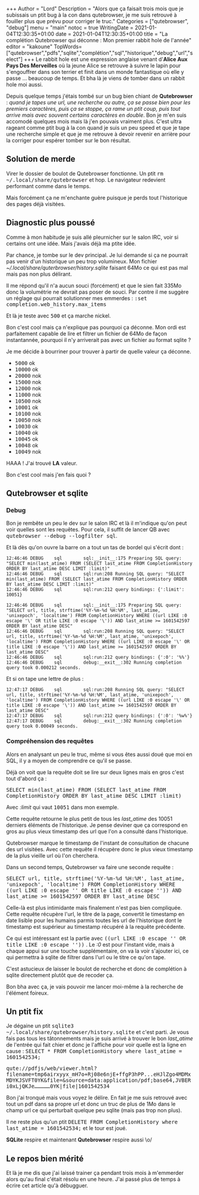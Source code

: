 +++
Author = "Lord"
Description = "Alors que ça faisait trois mois que je subissais un ptit bug à la con dans qutebrowser, je me suis retrouvé à fouiller plus que prévu pour corriger le truc."
Categories = ["qutebrowser", "debug"]
menu = "main"
notoc = true
WritingDate = 2021-01-04T12:30:35+01:00
date = 2021-01-04T12:30:35+01:00
title = "La complétion Qutebrowser qui déconne : Mon premier rabbit hole de l'année"
editor = "kakoune"
TopWords=["qutebrowser","pdfs","sqlite","complétion","sql","historique","debug","url","select"]
+++
Le rabbit hole est une expression anglaise venant d'**Alice Aux Pays Des Merveilles** où la jeune Alice se retrouve à suivre le lapin pour s'engouffrer dans son terrier et finit dans un monde fantastique où elle y passe … beaucoup de temps.
Et bha là je viens de tomber dans un rabbit hole moi aussi.

Depuis quelque temps j'étais tombé sur un bug bien chiant de **Qutebrowser** : *quand je tapes une url, une recherche ou autre, ça se passe bien pour les premiers caractères, puis ça se stoppe, ça rame un ptit coup, puis tout arrive mais avec souvent certains caractères en double*.
Bon je m'en suis accomodé quelques mois mais là j'en pouvais vraiment plus.
C'est ultra rageant comme ptit bug à la con quand je suis un peu speed et que je tape une recherche simple et que je me retrouve à devoir revenir en arrière pour la corriger pour espérer tomber sur le bon résultat.

## Solution de merde

Virer le dossier de boulot de Qutebrowser fonctionne.
Un ptit <kbd>rm ~/.local/share/qutebrowser</kbd> et hop.
Le navigateur redevient performant comme dans le temps.

Mais forcément ça ne m'enchante guère puisque je perds tout l'historique des pages déjà visitées.

## Diagnostic plus poussé

Comme à mon habitude je suis allé pleurnicher sur le salon IRC, voir si certains ont une idée.
Mais j'avais déjà ma ptite idée.

Par chance, je tombe sur le dev principal.
Je lui demande si ça ne pourrait pas venir d'un historique un peu trop volumineux.
Mon fichier *~/.local/share/quterbrowser/history.sqlite* faisant 64Mo ce qui est pas mal mais pas non plus délirant.

Il me répond qu'il n'a aucun souci (forcément) et que le sien fait 335Mo donc la volumétrie ne devrait pas poser de souci.
Par contre il me suggère un réglage qui pourrait solutionner mes emmerdes :
<kbd>:set completion.web_history.max_items</kbd>

Et là je teste avec <kbd>500</kbd> et ça marche nickel.

Bon c'est cool mais ça n'explique pas pourquoi ça déconne.
Mon ordi est parfaitement capable de lire et filtrer un fichier de 64Mo de façon instantannée, pourquoi il n'y arriverait pas avec un fichier au format sqlite ?

Je me décide à bourriner pour trouver à partir de quelle valeur ça déconne.

  - <kbd>5000</kbd> ok
  - <kbd>10000</kbd> ok
  - <kbd>20000</kbd> nok
  - <kbd>15000</kbd> nok
  - <kbd>12000</kbd> nok
  - <kbd>11000</kbd> nok
  - <kbd>10500</kbd> nok
  - <kbd>10001</kbd> ok
  - <kbd>10100</kbd> nok
  - <kbd>10050</kbd> nok
  - <kbd>10030</kbd> ok
  - <kbd>10040</kbd> ok
  - <kbd>10045</kbd> ok
  - <kbd>10048</kbd> ok
  - <kbd>10049</kbd> nok

HAAA !
J'ai trouvé **LA** valeur.

Bon c'est cool mais j'en fais quoi ?

## Qutebrowser et sqlite

### Debug 
Bon je rembête un peu le dev sur le salon IRC et là il m'indique qu'on peut voir quelles sont les requêtes.
Pour cela, il suffit de lancer QB avec <kbd>qutebrowser --debug --logfilter sql</kbd>.

Et là dès qu'on ouvre la barre on a tout un tas de bordel qui s'écrit dont :


```
12:46:46 DEBUG    sql        sql:__init__:175 Preparing SQL query: "SELECT min(last_atime) FROM (SELECT last_atime FROM CompletionHistory ORDER BY last_atime DESC LIMIT :limit)"
12:46:46 DEBUG    sql        sql:run:208 Running SQL query: "SELECT min(last_atime) FROM (SELECT last_atime FROM CompletionHistory ORDER BY last_atime DESC LIMIT :limit)"
12:46:46 DEBUG    sql        sql:run:212 query bindings: {':limit': 10051}

12:46:46 DEBUG    sql        sql:__init__:175 Preparing SQL query: "SELECT url, title, strftime('%Y-%m-%d %H:%M', last_atime, 'unixepoch', 'localtime') FROM CompletionHistory WHERE ((url LIKE :0 escape '\' OR title LIKE :0 escape '\')) AND last_atime >= 1601542597 ORDER BY last_atime DESC"
12:46:46 DEBUG    sql        sql:run:208 Running SQL query: "SELECT url, title, strftime('%Y-%m-%d %H:%M', last_atime, 'unixepoch', 'localtime') FROM CompletionHistory WHERE ((url LIKE :0 escape '\' OR title LIKE :0 escape '\')) AND last_atime >= 1601542597 ORDER BY last_atime DESC"
12:46:46 DEBUG    sql        sql:run:212 query bindings: {':0': '%%'}
12:46:46 DEBUG    sql        debug:__exit__:302 Running completion query took 0.000212 seconds.
```
Et si on tape une lettre de plus :
```
12:47:17 DEBUG    sql        sql:run:208 Running SQL query: "SELECT url, title, strftime('%Y-%m-%d %H:%M', last_atime, 'unixepoch', 'localtime') FROM CompletionHistory WHERE ((url LIKE :0 escape '\' OR title LIKE :0 escape '\')) AND last_atime >= 1601542597 ORDER BY last_atime DESC"
12:47:17 DEBUG    sql        sql:run:212 query bindings: {':0': '%w%'}
12:47:17 DEBUG    sql        debug:__exit__:302 Running completion query took 0.00049 seconds.
```

### Compréhension des requêtes

Alors en analysant un peu le truc, même si vous êtes aussi doué que moi en SQL, il y a moyen de comprendre ce qu'il se passe.

Déjà on voit que la requête doit se lire sur deux lignes mais en gros c'est tout d'abord ça :

<kbd>SELECT min(last_atime) FROM (SELECT last_atime FROM CompletionHistory ORDER BY last_atime DESC LIMIT :limit)</kbd>

Avec *:limit* qui vaut <kbd>10051</kbd> dans mon exemple.

Cette requête retourne le plus petit de tous les *last_atime* des 10051 derniers éléments de l'historique.
Je pense deviner que ça correspond en gros au plus vieux timestamp des url que l'on a consulté dans l'historique.

Qutebrowser marque le timestamp de l'instant de consultation de chacune des url visitées.
Avec cette requête il récupère donc le plus vieux timestamp de la plus vieille url où l'on cherchera.

Dans un second temps, Qutebrowser va faire une seconde requête : 

<kbd>SELECT url, title, strftime('%Y-%m-%d %H:%M', last_atime, 'unixepoch', 'localtime') FROM CompletionHistory WHERE ((url LIKE :0 escape '\' OR title LIKE :0 escape '\')) AND last_atime >= 1601542597 ORDER BY last_atime DESC</kbd>

Celle-là est plus intimidante mais finalement n'est pas bien compliquée.
Cette requête récupère l'url, le titre de la page, convertit le timestamp en date lisible pour les humains parmis toutes les url de l'historique dont le timestamp est supérieur au timestamp récupéré à la requête précédente.

Ce qui est intéressant est la partie avec <kbd>((url LIKE :0 escape '\' OR title LIKE :0 escape '\'))</kbd> .
Le *:0* est pour l'instant vide, mais à chaque appui sur une touche supplémentaire, on va la voir s'ajouter ici, ce qui permettra à sqlite de filtrer dans l'url ou le titre ce qu'on tape.

C'est astucieux de laisser le boulot de recherche et donc de complétion à sqlite directement plutôt que de recoder ça.

Bon bha avec ça, je vais pouvoir me lancer moi-même à la recherche de l'élément foireux.

## Un ptit fix

Je dégaine un ptit <kbd>sqlite3 ~/.local/share/qutebrowser/history.sqlite</kbd> et c'est parti.
Je vous fais pas tous les tâtonnements mais je suis arrivé à trouver le bon *last_atime* de l'entrée qui fait chier et donc je l'affiche pour voir quelle est la ligne en cause :
<kbd>SELECT * FROM CompletionHistory where last_atime = 1601542534;</kbd>

<samp>qute://pdfjs/web/viewer.html?filename=tmp6airxyyx_mH7o+Rj08e6njE+ffgP3hPP...eHJlZgo4MDMxMDYKJSVFT0YK&file=&source=data:application/pdf;base64,JVBERi0xLjQKJe……………0YK|file|1601542534</samp>

Bon j'ai tronqué mais vous voyez le délire.
En fait je me suis retrouvé avec tout un pdf dans sa propre url et donc un truc de plus de 1Mo dans le champ url ce qui perturbait quelque peu sqlite (mais pas trop non plus).

Il ne reste plus qu'un ptit <kbd>DELETE FROM CompletionHistory where last_atime = 1601542534;</kbd> et le tour est joué.

**SQLite** respire et maintenant **Qutebrowser** respire aussi \o/

## Le repos bien mérité

Et là je me dis que j'ai laissé trainer ça pendant trois mois à m'emmerder alors qu'au final c'était résolu en une heure.
J'ai passé plus de temps à écrire cet article qu'à débugguer.

